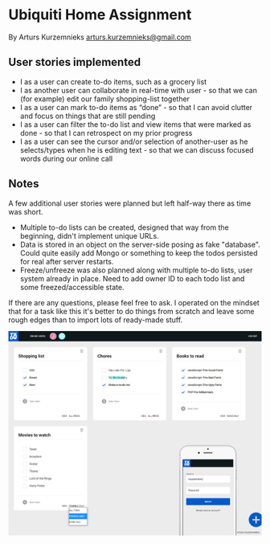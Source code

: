 # Ubiquiti Home Assignment

By Arturs Kurzemnieks <arturs.kurzemnieks@gmail.com>

## User stories implemented

- I as a user can create to-do items, such as a grocery list
- I as another user can collaborate in real-time with user - so that we can (for example) edit our family shopping-list together
- I as a user can mark to-do items as “done” - so that I can avoid clutter and focus on things that are still pending
- I as a user can filter the to-do list and view items that were marked as done - so that I can retrospect on my prior progress
- I as a user can see the cursor and/or selection of another-user as he selects/types when
he is editing text - so that we can discuss focused words during our online call


## Notes

A few additional user stories were planned but left half-way there as time was short.
- Multiple to-do lists can be created, designed that way from the beginning, didn't implement unique URLs. 
- Data is stored in an object on the server-side posing as fake "database". Could quite easily add Mongo or something to keep the todos persisted for real after server restarts.
- Freeze/unfreeze was also planned along with multiple to-do lists, user system already in place. Need to add owner ID to each todo list and some freezed/accessible state.

If there are any questions, please feel free to ask. I operated on the mindset that for a task
like this it's better to do things from scratch and leave some rough edges than to import lots of ready-made stuff.

![App screenshot](todoquiti-screenshot.jpg?raw=true "App screenshot")

